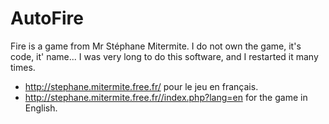 # AutoFire
Fire is a game from Mr Stéphane Mitermite. 
I do not own the game, it's code, it' name...
I was very long to do this software, and I restarted it many times.


* http://stephane.mitermite.free.fr/ pour le jeu en français. 
* http://stephane.mitermite.free.fr//index.php?lang=en for the game in English.
